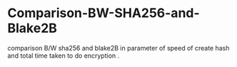 # Comparison-BW-SHA256-and-Blake2B
comparison B/W sha256 and blake2B in parameter of speed of create hash and total time taken to do encryption
.

